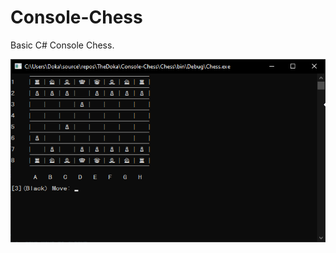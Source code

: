 # Console-Chess
Basic C# Console Chess.

![Preview](https://raw.githubusercontent.com/TheDoka/Console-Chess/master/preview.png)
